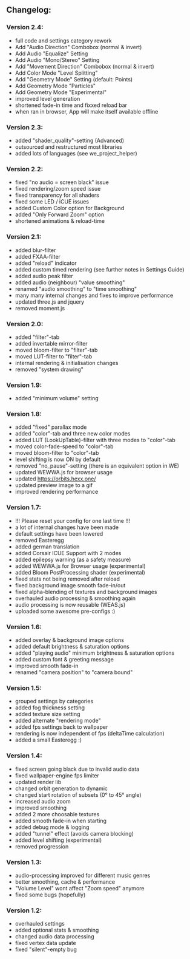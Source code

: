## Changelog:

### Version 2.4:
- full code and settings category rework
- Add "Audio Direction" Combobox (normal & invert)
- Add Audio "Equalize" Setting
- Add Audio "Mono/Stereo" Setting
- Add "Movement Direction" Combobox (normal & invert)
- Add Color Mode "Level Splitting"
- Add "Geometry Mode" Setting (default: Points)
- Add Geometry Mode "Particles"
- Add Geometry Mode "Experimental"
- improved level generation
- shortened fade-in time and fixxed reload bar
- when ran in browser, App will make itself available offline

### Version 2.3:
- added "shader_quality"-setting (Advanced)
- outsourced and restructured most libraries
- added lots of languages (see we_project_helper)

### Version 2.2:
- fixed "no audio = screen black" issue
- fixed rendering/zoom speed issue
- fixed transparency for all shaders 
- fixed some LED / iCUE issues
- added Custom Color option for Background 
- added "Only Forward Zoom" option
- shortened animations & reload-time

### Version 2.1:
- added blur-filter
- added FXAA-filter
- added "reload" indicator
- added custom timed rendering (see further notes in Settings Guide)
- added audio peak filter
- added audio (neighbour) "value smoothing"
- renamed "audio smoothing" to "time smoothing"
- many many internal changes and fixes to improve performance
- updated three.js and jquery
- removed moment.js

### Version 2.0:
- added "filter"-tab
- added invertable mirror-filter
- moved bloom-filter to "filter"-tab
- moved LUT-filter to "filter"-tab
- internal rendering & initialisation changes
- removed "system drawing"

### Version 1.9:
- added "minimum volume" setting

### Version 1.8:
- added "fixed" parallax mode
- added "color"-tab and three new color modes
- added LUT (LookUpTable)-filter with three modes to "color"-tab
- moved color-fade-speed to "color"-tab
- moved bloom-filter to "color"-tab
- level shifting is now ON by default
- removed "no_pause"-setting (there is an equivalent option in WE)
- updated WEWWA.js for browser usage
- updated https://orbits.hexx.one/
- updated preview image to a gif
- improved rendering performance


### Version 1.7:
- !!! Please reset your config for one last time !!!
- a lot of internal changes have been made
- default settings have been lowered
- removed Easteregg
- added german translation
- added Corsair ICUE Support with 2 modes
- added epilepsy warning (as a safety measure)
- added WEWWA.js for Browser usage (experimental)
- added Bloom PostProcessing shader (experimental)
- fixed stats not being removed after reload
- fixed background image smooth fade-in/out
- fixed alpha-blending of textures and background images
- overhauled audio processing & smoothing again
- audio processing is now reusable (WEAS.js)
- uploaded some awesome pre-configs :)


### Version 1.6:
- added overlay & background image options
- added default brightness & saturation options
- added "playing audio" minimum brightness & saturation options 
- added custom font & greeting message
- improved smooth fade-in 
- renamed "camera position" to "camera bound"


### Version 1.5:
- grouped settings by categories
- added fog thickness setting
- added texture size setting
- added alternate "rendering mode"
- added fps settings back to wallpaper
- rendering is now independent of fps (deltaTime calculation)
- added a small Easteregg :)


### Version 1.4:
- fixed screen going black due to invalid audio data
- fixed wallpaper-engine fps limiter
- updated render lib
- changed orbit generation to dynamic
- changed start rotation of subsets (0° to 45° angle)
- increased audio zoom
- improved smoothing
- added 2 more choosable textures
- added smooth fade-in when starting
- added debug mode & logging
- added "tunnel" effect (avoids camera blocking)
- added level shifting (experimental)
- removed progression


### Version 1.3:
- audio-processing improved for different music genres
- better smoothing, cache & performance
- "Volume Level" wont affect "Zoom speed" anymore
- fixed some bugs (hopefully)


### Version 1.2:
- overhauled settings
- added optional stats & smoothing
- changed audio data processing
- fixed vertex data update
- fixed "silent"-empty bug
